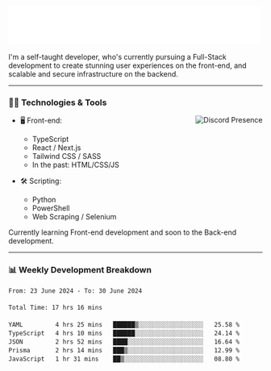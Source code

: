 <img src="assets/wave.svg" alt=":wave:" />

I'm a self-taught developer, who's currently pursuing a Full-Stack development to create stunning user experiences on the front-end, and scalable and secure infrastructure on the backend.

---

### 🧑‍💻 Technologies & Tools

<a href="https://discord.com/users/414304208649453568" target="_blank" rel="nofollow">
   <img src="https://lanyard-profile-readme.vercel.app/api/414304208649453568?idleMessage=Probably%20doing%20something%20else..." alt="Discord Presence" align="right">
</a>

- 🖥️ Front-end:

  - TypeScript
  - React / Next.js
  - Tailwind CSS / SASS
  - In the past: HTML/CSS/JS

- 🛠 Scripting:

  - Python
  - PowerShell
  - Web Scraping / Selenium

Currently learning Front-end development and soon to the Back-end development.

---

### 📊 Weekly Development Breakdown

<!-- ![ccrsxx's GitHub Stats](https://github-readme-stats.vercel.app/api?username=ccrsxx&count_private=true&theme=tokyonight) -->
<!-- ![ccrsxx's Top Langs](https://github-readme-stats.vercel.app/api/top-langs/?username=ccrsxx&hide=lua,java,html&theme=tokyonight) -->

<!--START_SECTION:waka-->

```txt
From: 23 June 2024 - To: 30 June 2024

Total Time: 17 hrs 16 mins

YAML         4 hrs 25 mins   ██████▒░░░░░░░░░░░░░░░░░░   25.58 %
TypeScript   4 hrs 10 mins   ██████░░░░░░░░░░░░░░░░░░░   24.14 %
JSON         2 hrs 52 mins   ████░░░░░░░░░░░░░░░░░░░░░   16.64 %
Prisma       2 hrs 14 mins   ███▒░░░░░░░░░░░░░░░░░░░░░   12.99 %
JavaScript   1 hr 31 mins    ██▒░░░░░░░░░░░░░░░░░░░░░░   08.80 %
```

<!--END_SECTION:waka-->
